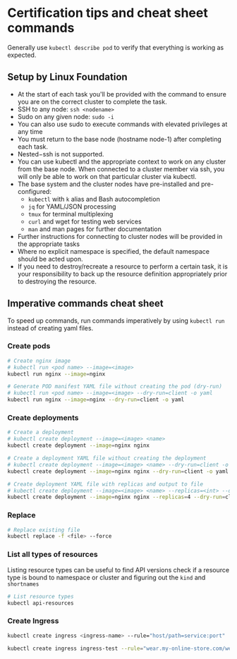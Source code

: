 # Certification tips and cheat sheet commands

Generally use `kubectl describe pod` to verify
that everything is working as expected.

## Setup by Linux Foundation

* At the start of each task you'll be provided with the command to ensure you are on the correct cluster to complete the task.
* SSH to any node: `ssh <nodename>`
* Sudo on any given node: `sudo -i`
* You can also use sudo to execute commands with elevated privileges at any time
* You must return to the base node (hostname node-1) after completing each task.
* Nested−ssh is not supported.
* You can use kubectl and the appropriate context to work on any cluster from the base node. When connected to a cluster member via ssh, you will only be able to work on that particular cluster via kubectl.
* The base system and the cluster nodes have pre-installed and pre-configured:
    * `kubectl` with `k` alias and Bash autocompletion
    * `jq` for YAML/JSON processing
    * `tmux` for terminal multiplexing
    * `curl` and wget for testing web services
    * `man` and man pages for further documentation
* Further instructions for connecting to cluster nodes will be provided in the appropriate tasks
* Where no explicit namespace is specified, the default namespace should be acted upon.
* If you need to destroy/recreate a resource to perform a certain task, it is your responsibility to back up the resource definition appropriately prior to destroying the resource.

## Imperative commands cheat sheet

To speed up commands, run commands imperatively
by using `kubectl run` instead of creating yaml files.

### Create pods

```bash
# Create nginx image
# kubectl run <pod name> --image=<image>
kubectl run nginx --image=nginx
```

```bash
# Generate POD manifest YAML file without creating the pod (dry-run)
# kubectl run <pod name> --image=<image> --dry-run=client -o yaml
kubectl run nginx --image=nginx --dry-run=client -o yaml
```

### Create deployments

```bash
# Create a deployment
# kubectl create deployment --image=<image> <name>
kubectl create deployment --image=nginx nginx
```

```bash
# Create a deployment YAML file without creating the deployment
# kubectl create deployment --image=<image> <name> --dry-run=client -o yaml
kubectl create deployment --image=nginx nginx --dry-run=client -o yaml
```

```bash
# Create deployment YAML file with replicas and output to file
# kubectl create deployment --image=<image> <name> --replicas=<int> --dry-run=client -o yaml > <name>.yaml
kubectl create deployment --image=nginx nginx --replicas=4 --dry-run=client -o yaml > nginx-deployment.yaml
```

### Replace

```bash
# Replace existing file
kubectl replace -f <file> --force
```

### List all types of resources

Listing resource types can be useful to find API versions
check if a resource type is bound to namespace or cluster
and figuring out the `kind` and `shortnames`

```bash
# List resource types
kubectl api-resources
```

### Create Ingress

```bash
kubectl create ingress <ingress-name> --rule="host/path=service:port"

kubectl create ingress ingress-test --rule="wear.my-online-store.com/wear*=wear-service:80"
```
